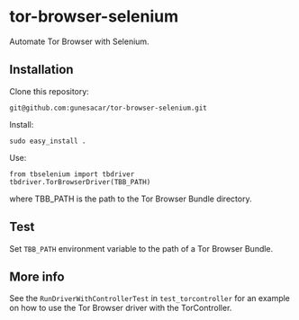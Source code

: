 # tor-browser-selenium
Automate Tor Browser with Selenium.


## Installation

Clone this repository:

`git@github.com:gunesacar/tor-browser-selenium.git`

Install:

`sudo easy_install .`

Use:
```
from tbselenium import tbdriver
tbdriver.TorBrowserDriver(TBB_PATH)
```

where TBB_PATH is the path to the Tor Browser Bundle directory.


## Test

Set `TBB_PATH` environment variable to the path of a Tor Browser Bundle.



## More info

See the `RunDriverWithControllerTest` in `test_torcontroller` for an example on how to use the Tor Browser driver with
the TorController.
